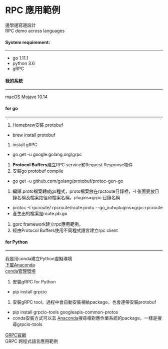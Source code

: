 RPC 應用範例
===================
邊學邊寫邊設計  
RPC demo across languages

#### System requirement:  
-------------------------
- go 1.11.1
- python 3.6
- gRPC

#### 我的系統
-----------------------  
macOS Mojave 10.14

#### for go
-----------------------
1. Homebrew安裝 protobuf
  * brew install protobuf
1. install gRPC
  * go get -u google.golang.org/grpc
1. **Protocol Buffers**建立RPC service和Request Response物件
1. 安裝go protobuf compile
  * go get -u github.com/golang/protobuf/protoc-gen-go
1. 編譯.proto檔案轉成go程式，proto檔案放在rpctoute目錄裡，-I 後面要放目錄名稱及檔案路徑和檔案名稱，plugins=grpc:目錄名稱
  * protoc -I rpcroute/ rpcroute/route.proto --go_out=plugins=grpc:rpcroute
  * 產生出的檔案是route.pb.go
1. gprc framework建立rpc應用範例，  
1. 經由Protocol Buffers使用不同程式語言建立rpc client



#### for Python
-----------------------
我是用conda建立Python虛擬環境  
[下載Anaconda](https://conda.io/docs/user-guide/install/download.html)  
[conda管理環境](https://conda.io/docs/user-guide/tasks/manage-environments.html)  

1. 安裝gRPC for Python
  * pip install grpcio
1. 安裝gRPC tool，過程中會自動安裝相依package，也會連帶安裝protobuf
  * pip install grpcio-tools googleapis-common-protos
  * conda安裝方式可以去 [Anaconda](https://anaconda.org/)搜尋相對應作業系統的package，一樣是搜尋grpcio-tools



[GRPC官網](https://grpc.io/)  
GRPC 跨程式語言應用範例
